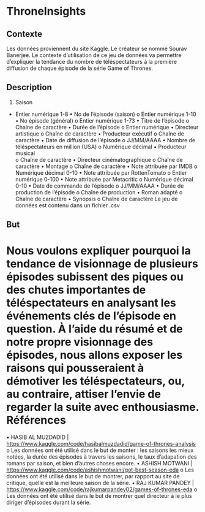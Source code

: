 # ThroneInsights

## Contexte
Les données proviennent du site Kaggle. Le créateur se nomme Sourav Banerjee. Le contexte d’utilisation de ce jeu de données va permettre d’expliquer la tendance du nombre de téléspectateurs à la première diffusion de chaque épisode de la série Game of Thrones.

## Description

1. Saison  
* Entier numérique 1-8
•	No de l’épisode (saison)
o	Entier numérique 1-10
•	No épisode (général)
o	Entier numérique 1-73
•	Titre de l’épisode
o	Chaine de caractère
•	Durée de l’épisode
o	Entier numérique
•	Directeur artistique
o	Chaîne de caractère
•	Producteur exécutif 
o	Chaîne de caractère
•	Date de diffusion de l’épisode
o	JJ/MM/AAAA
•	Nombre de téléspectateurs en million (USA)
o	Numérique décimal
•	Producteur musical	
o	Chaîne de caractère
•	Directeur cinématographique
o	Chaîne de caractère
•	Montage
o	Chaîne de caractère
•	Note attribuée par IMDB
o	Numérique décimal 0-10
•	Note attribuée par RottenTomato
o	Entier numérique 0-100 
•	Note attribuée par Metacritic
o	Numérique décimal 0-10
•	Date de commande de l’épisode
o	JJ/MM/AAAA
•	Durée de production de l’épisode
o	Chaîne de production
•	Roman adapté
o	Chaîne de caractère
•	Synopsis
o	Chaîne de caractère
Le jeu de données est contenu dans un fichier .csv
## But

Nous voulons expliquer pourquoi la tendance de visionnage de plusieurs épisodes subissent des piques ou des chutes importantes de téléspectateurs en analysant les événements clés de l’épisode en question.
 À l’aide du résumé et de notre propre visionnage des épisodes, nous allons exposer les raisons qui pousseraient à démotiver les téléspectateurs, ou, au contraire, attiser l’envie de regarder la suite avec enthousiasme.  
Références
==
•	HASIB AL MUZDADID | https://www.kaggle.com/code/hasibalmuzdadid/game-of-thrones-analysis
o	Les données ont été utilisé dans le but de monter : les saisons les mieux notées, la durée des épisodes à travers les saisons, le taux d’adapation des romans par saison, et bien d’autres choses encore.
•	ASHISH MOTWANI | https://www.kaggle.com/code/ashishmotwani/got-best-season-eda
o	Les données ont été utilisé dans le but de montrer, par rapport au site de critique, quelle est la meilleure saison de la série.
•	RAJ KUMAR PANDEY | https://www.kaggle.com/code/rajkumarpandey02/games-of-thrones-eda
o	Les données ont été utilisé dans le but de montrer quel directeur à le plus diriger d’épisodes durant la série. 

